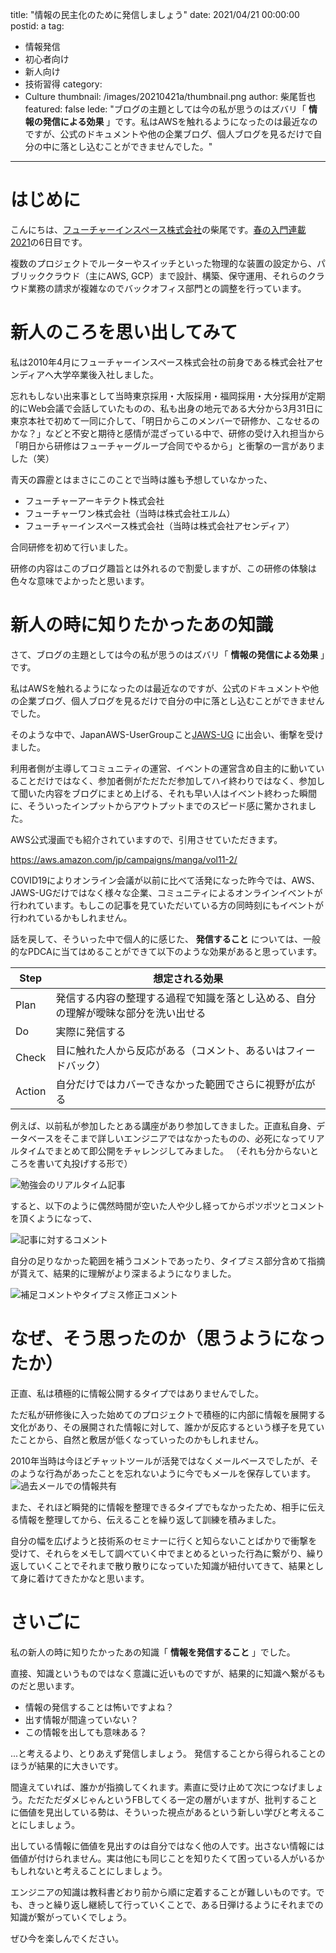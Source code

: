 title: "情報の民主化のために発信しましょう"
date: 2021/04/21 00:00:00
postid: a
tag:
  - 情報発信
  - 初心者向け
  - 新人向け
  - 技術習得
category:
  - Culture
thumbnail: /images/20210421a/thumbnail.png
author: 柴尾哲也
featured: false
lede: "ブログの主題としては今の私が思うのはズバリ「 **情報の発信による効果** 」です。私はAWSを触れるようになったのは最近なのですが、公式のドキュメントや他の企業ブログ、個人ブログを見るだけで自分の中に落とし込むことができませんでした。"
---
# はじめに

こんにちは、[フューチャーインスペース株式会社](https://www.inspace.co.jp/)の柴尾です。[春の入門連載2021](/articles/20210414a/)の6日目です。

複数のプロジェクトでルーターやスイッチといった物理的な装置の設定から、パブリッククラウド（主にAWS, GCP）まで設計、構築、保守運用、それらのクラウド業務の請求が複雑なのでバックオフィス部門との調整を行っています。

# 新人のころを思い出してみて

私は2010年4月にフューチャーインスペース株式会社の前身である株式会社アセンディアへ大学卒業後入社しました。

忘れもしない出来事として当時東京採用・大阪採用・福岡採用・大分採用が定期的にWeb会議で会話していたものの、私も出身の地元である大分から3月31日に東京本社で初めて一同に介して、「明日からこのメンバーで研修か、こなせるのかな？」などと不安と期待と感情が混ざっている中で、研修の受け入れ担当から「明日から研修はフューチャーグループ合同でやるから」と衝撃の一言がありました（笑）

青天の霹靂とはまさにこのことで当時は誰も予想していなかった、

* フューチャーアーキテクト株式会社
* フューチャーワン株式会社（当時は株式会社エルム）
* フューチャーインスペース株式会社（当時は株式会社アセンディア）

合同研修を初めて行いました。

研修の内容はこのブログ趣旨とは外れるので割愛しますが、この研修の体験は色々な意味でよかったと思います。

# 新人の時に知りたかったあの知識

さて、ブログの主題としては今の私が思うのはズバリ「 **情報の発信による効果** 」です。

私はAWSを触れるようになったのは最近なのですが、公式のドキュメントや他の企業ブログ、個人ブログを見るだけで自分の中に落とし込むことができませんでした。

そのような中で、JapanAWS-UserGroupこと[JAWS-UG](https://jaws-ug.jp/) に出会い、衝撃を受けました。

利用者側が主導してコミュニティの運営、イベントの運営含め自主的に動いていることだけではなく、参加者側がただただ参加してハイ終わりではなく、参加して聞いた内容をブログにまとめ上げる、それも早い人はイベント終わった瞬間に、そういったインプットからアウトプットまでのスピード感に驚かされました。

AWS公式漫画でも紹介されていますので、引用させていただきます。

https://aws.amazon.com/jp/campaigns/manga/vol11-2/

COVID19によりオンライン会議が以前に比べて活発になった昨今では、AWS、JAWS-UGだけではなく様々な企業、コミュニティによるオンラインイベントが行われています。もしこの記事を見ていただいている方の同時刻にもイベントが行われているかもしれません。

話を戻して、そういった中で個人的に感じた、 **発信すること** については、一般的なPDCAに当てはめることができて以下のような効果があると思っています。

| Step | 想定される効果 |
|---|---|
| Plan | 発信する内容の整理する過程で知識を落とし込める、自分の理解が曖昧な部分を洗い出せる |
| Do | 実際に発信する |
| Check | 目に触れた人から反応がある（コメント、あるいはフィードバック） |
| Action | 自分だけではカバーできなかった範囲でさらに視野が広がる |

例えば、以前私が参加したとある講座があり参加してきました。正直私自身、データベースをそこまで詳しいエンジニアではなかったものの、必死になってリアルタイムでまとめて即公開をチャレンジしてみました。
（それも分からないところを書いて丸投げする形で）

![勉強会のリアルタイム記事](/images/20210421a/情報共有__3.png)

すると、以下のように偶然時間が空いた人や少し経ってからポツポツとコメントを頂くようになって、

![記事に対するコメント](/images/20210421a/情報共有__3_2.png)

自分の足りなかった範囲を補うコメントであったり、タイプミス部分含めて指摘が貰えて、結果的に理解がより深まるようになりました。

![補足コメントやタイプミス修正コメント](/images/20210421a/情報共有__3_3.png)

# なぜ、そう思ったのか（思うようになったか）

正直、私は積極的に情報公開するタイプではありませんでした。

ただ私が研修後に入った始めてのプロジェクトで積極的に内部に情報を展開する文化があり、その展開された情報に対して、誰かが反応するという様子を見ていたことから、自然と敷居が低くなっていったのかもしれません。

2010年当時は今ほどチャットツールが活発ではなくメールベースでしたが、そのような行為があったことを忘れないように今でもメールを保存しています。
![過去メールでの情報共有](/images/20210421a/sample.jpg)

また、それほど瞬発的に情報を整理できるタイプでもなかったため、相手に伝える情報を整理してから、伝えることを繰り返して訓練を積みました。

自分の幅を広げようと技術系のセミナーに行くと知らないことばかりで衝撃を受けて、それらをメモして調べていく中でまとめるといった行為に繋がり、繰り返していくことでそれまで散り散りになっていた知識が紐付いてきて、結果として身に着けてきたかなと思います。

# さいごに

私の新人の時に知りたかったあの知識「 **情報を発信すること** 」でした。

直接、知識というものではなく意識に近いものですが、結果的に知識へ繋がるものだと思います。

* 情報の発信することは怖いですよね？
* 出す情報が間違っていない？
* この情報を出しても意味ある？

...と考えるより、とりあえず発信しましょう。
発信することから得られることのほうが結果的に大きいです。

間違えていれば、誰かが指摘してくれます。素直に受け止めて次につなげましょう。ただただダメじゃんというFBしてくる一定の層がいますが、批判することに価値を見出している勢は、そういった視点があるという新しい学びと考えることにしましょう。

出している情報に価値を見出すのは自分ではなく他の人です。出さない情報には価値が付けられません。実は他にも同じことを知りたくて困っている人がいるかもしれないと考えることにしましょう。

エンジニアの知識は教科書どおり前から順に定着することが難しいものです。でも、きっと繰り返し継続して行っていくことで、ある日弾けるようにそれまでの知識が繋がっていくでしょう。

ぜひ今を楽しんでください。
